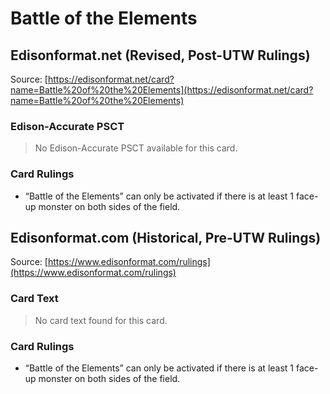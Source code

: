 # Battle of the Elements

## Edisonformat.net (Revised, Post-UTW Rulings)

Source: [https://edisonformat.net/card?name=Battle%20of%20the%20Elements](https://edisonformat.net/card?name=Battle%20of%20the%20Elements)

### Edison-Accurate PSCT

> No Edison-Accurate PSCT available for this card.

### Card Rulings

*   “Battle of the Elements” can only be activated if there is at least 1 face-up monster on both sides of the field.


## Edisonformat.com (Historical, Pre-UTW Rulings)

Source: [https://www.edisonformat.com/rulings](https://www.edisonformat.com/rulings)

### Card Text

> No card text found for this card.

### Card Rulings

*   “Battle of the Elements” can only be activated if there is at least 1 face-up monster on both sides of the field.


